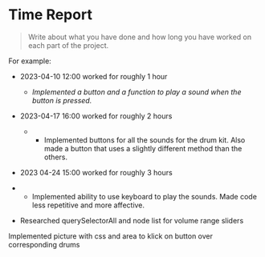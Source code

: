 # Time Report

> Write about what you have done and how long you have worked on each part of the project.

For example: 

- 2023-04-10 12:00 worked for roughly 1 hour
  - *Implemented a button and a function to play a sound when the button is pressed.*

- 2023-04-17 16:00 worked for roughly 2 hours
  - * Implemented buttons for all the sounds for the drum kit.  Also made a button that uses a slightly different method than the others.

- 2023 04-24 15:00 worked for roughly 3 hours
 - * Implemented ability to use keyboard to play the sounds. Made code less repetitive and more affective.

 - Researched querySelectorAll and node list for volume range sliders 

 Implemented picture with css and area to klick on button over corresponding drums